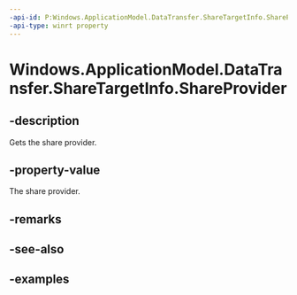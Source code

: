 ```yaml
---
-api-id: P:Windows.ApplicationModel.DataTransfer.ShareTargetInfo.ShareProvider
-api-type: winrt property
---
```


<!-- Property syntax.
public ShareProvider ShareProvider { get; }
-->

# Windows.ApplicationModel.DataTransfer.ShareTargetInfo.ShareProvider

## -description
Gets the share provider.

## -property-value
The share provider.

## -remarks

## -see-also

## -examples

